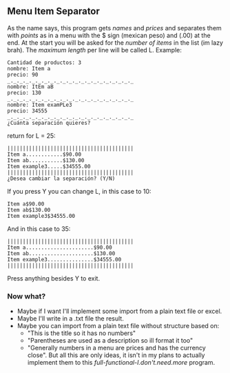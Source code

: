 ## Menu Item Separator
As the name says, this program gets *names* and *prices* and separates them with *points* as in a menu with the $ sign (mexican peso) and (.00) at the end. At the start you will be asked for the *number of items* in the list (im lazy brah). The *maximum length* per line will be called L.
Example:
```
Cantidad de productos: 3
nombre: Item a
precio: 90
_._._._._._._._._._._._._._._._._._._._._
nombre: ItEm aB
precio: 130
_._._._._._._._._._._._._._._._._._._._._
nombre: Item examPLe3
precio: 34555
_._._._._._._._._._._._._._._._._._._._._
¿Cuánta separación quieres?
```
return for L = 25:
```
|||||||||||||||||||||||||||||||||||||||||
Item a............$90.00
Item ab...........$130.00
Item example3.....$34555.00
|||||||||||||||||||||||||||||||||||||||||
¿Desea cambiar la separación? (Y/N)
```
If you press Y you can change L, in this case to 10:
```
Item a$90.00
Item ab$130.00
Item example3$34555.00
```
And in this case to 35:
```
|||||||||||||||||||||||||||||||||||||||||
Item a......................$90.00
Item ab.....................$130.00
Item example3...............$34555.00
|||||||||||||||||||||||||||||||||||||||||
```
Press anything besides Y to exit.
### Now what?
* Maybe if I want I'll implement some import from a plain text file or excel.
* Maybe I'll write in a .txt file the result.
* Maybe you can import from a plain text file without structure based on:
  * "This is the title so it has no numbers"
  * "Parentheses are used as a description so ill format it too"
  * "Generally numbers in a menu are prices and has the currency close".
But all this are only ideas, it isn't in my plans to actually implement them to this *full-functional-I.don't.need.more* program.
